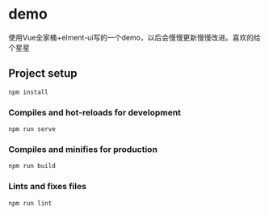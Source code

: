 # demo
使用Vue全家桶+elment-ui写的一个demo，以后会慢慢更新慢慢改进。喜欢的给个星星
## Project setup
```
npm install
```

### Compiles and hot-reloads for development
```
npm run serve
```

### Compiles and minifies for production
```
npm run build
```

### Lints and fixes files
```
npm run lint
```
